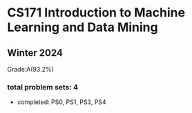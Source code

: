 # CS171 Introduction to Machine Learning and Data Mining
## Winter 2024
Grade:A(93.2%)
### total problem sets: 4
- completed: PS0, PS1, PS3, PS4
